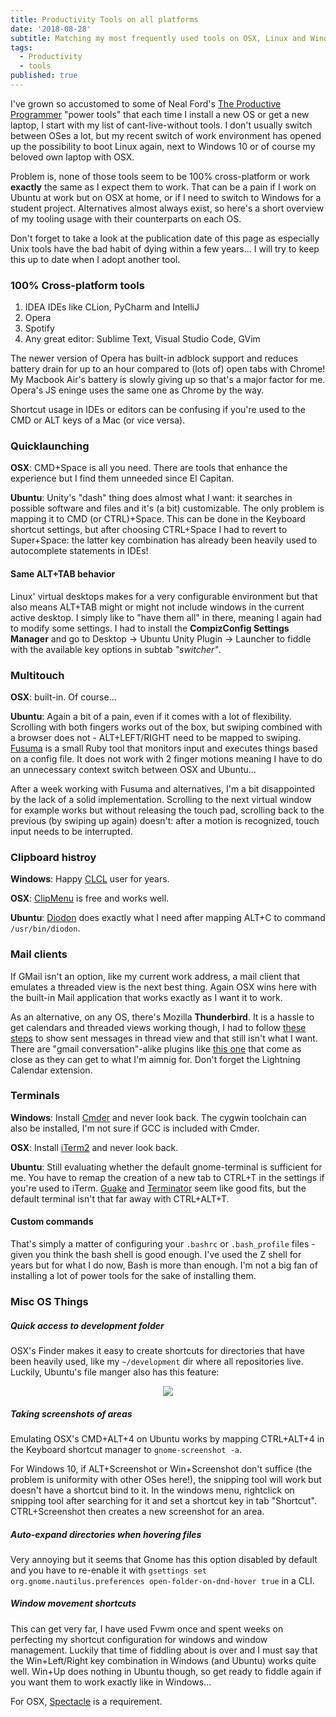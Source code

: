 ```yaml
---
title: Productivity Tools on all platforms
date: '2018-08-28'
subtitle: Matching my most frequently used tools on OSX, Linux and Windows
tags:
  - Productivity
  - tools
published: true
---
```


I've grown so accustomed to some of Neal Ford's [The Productive Programmer](https://www.goodreads.com/book/show/3411606-the-productive-programmer?from_search=true) "power tools" that each time I install a new OS or get a new laptop, I start with my list of cant-live-without tools. I don't usually switch between OSes a lot, but my recent switch of work environment has opened up the possibility to boot Linux again, next to Windows 10 or of course my beloved own laptop with OSX. 

Problem is, none of those tools seem to be 100% cross-platform or work **exactly** the same as I expect them to work. That can be a pain if I work on Ubuntu at work but on OSX at home, or if I need to switch to Windows for a student project. Alternatives almost always exist, so here's a short overview of my tooling usage with their counterparts on each OS. 

Don't forget to take a look at the publication date of this page as especially Unix tools have the bad habit of dying within a few years... I will try to keep this up to date when I adopt another tool. 

### 100% Cross-platform tools

1. IDEA IDEs like CLion, PyCharm and IntelliJ
2. Opera
3. Spotify
4. Any great editor: Sublime Text, Visual Studio Code, GVim

The newer version of Opera has built-in adblock support and reduces battery drain for up to an hour compared to (lots of) open tabs with Chrome! My Macbook Air's battery is slowly giving up so that's a major factor for me. Opera's JS eninge uses the same one as Chrome by the way. 

Shortcut usage in IDEs or editors can be confusing if you're used to the CMD or ALT keys of a Mac (or vice versa). 

### Quicklaunching

**OSX**: CMD+Space is all you need. There are tools that enhance the experience but I find them unneeded since El Capitan. 

**Ubuntu**: Unity's "dash" thing does almost what I want: it searches in possible software and files and it's (a bit) customizable. The only problem is mapping it to CMD (or CTRL)+Space. This can be done in the Keyboard shortcut settings, but after choosing CTRL+Space I had to revert to Super+Space: the latter key combination has already been heavily used to autocomplete statements in IDEs! 

#### Same ALT+TAB behavior

Linux' virtual desktops makes for a very configurable environment but that also means ALT+TAB might or might not include windows in the current active desktop. I simply like to "have them all" in there, meaning I again had to modify some settings. I had to install the **CompizConfig Settings Manager** and go to Desktop -> Ubuntu Unity Plugin -> Launcher to fiddle with the available key options in subtab _"switcher"_. 

### Multitouch

**OSX**: built-in. Of course...

**Ubuntu**: Again a bit of a pain, even if it comes with a lot of flexibility. Scrolling with both fingers works out of the box, but swiping combined with a browser does not - ALT+LEFT/RIGHT need to be mapped to swiping. [Fusuma](https://github.com/iberianpig/fusuma) is a small Ruby tool that monitors input and executes things based on a config file. It does not work with 2 finger motions meaning I have to do an unnecessary context switch between OSX and Ubuntu...

After a week working with Fusuma and alternatives, I'm a bit disappointed by the lack of a solid implementation. Scrolling to the next virtual window for example works but without releasing the touch pad, scrolling back to the previous (by swiping up again) doesn't: after a motion is recognized, touch input needs to be interrupted. 

### Clipboard histroy

**Windows**: Happy [CLCL](https://www.nakka.com/soft/clcl/index_eng.html) user for years.

**OSX**: [ClipMenu](http://www.clipmenu.com) is free and works well.

**Ubuntu**: [Diodon](https://launchpad.net/diodon) does exactly what I need after mapping ALT+C to command `/usr/bin/diodon`.

### Mail clients

If GMail isn't an option, like my current work address, a mail client that emulates a threaded view is the next best thing. Again OSX wins here with the built-in Mail application that works exactly as I want it to work. 

As an alternative, on any OS, there's Mozilla **Thunderbird**. It is a hassle to get calendars and threaded views working though, I had to follow [these steps](https://www.joshcurry.co.uk/posts/mozilla-thunderbird-show-sent-messages-in-thread-view) to show sent messages in thread view and that still isn't what I want. There are "gmail conversation"-alike plugins like [this one](https://addons.thunderbird.net/en-US/thunderbird/addon/gmail-conversation-view/) that come as close as they can get to what I'm aimnig for. Don't forget the Lightning Calendar extension.

### Terminals

**Windows**: Install [Cmder](http://cmder.net) and never look back. The cygwin toolchain can also be installed, I'm not sure if GCC is included with Cmder.

**OSX**: Install [iTerm2](https://www.iterm2.com) and never look back. 

**Ubuntu**: Still evaluating whether the default gnome-terminal is sufficient for me. You have to remap the creation of a new tab to CTRL+T in the settings if you're used to iTerm. [Guake](http://guake-project.org) and [Terminator](https://launchpad.net/terminator) seem like good fits, but the default terminal isn't that far away with CTRL+ALT+T. 

#### Custom commands

That's simply a matter of configuring your `.bashrc` or `.bash_profile` files - given you think the bash shell is good enough. I've used the Z shell for years but for what I do now, Bash is more than enough. I'm not a big fan of installing a lot of power tools for the sake of installing them. 

### Misc OS Things

##### Quick access to development folder

OSX's Finder makes it easy to create shortcuts for directories that have been heavily used, like my `~/development` dir where all repositories live. Luckily, Ubuntu's file manger also has this feature:

<center>
    <img src="/img/files_linux.png" class="bordered" />  
</center>

##### Taking screenshots of areas

Emulating OSX's CMD+ALT+4 on Ubuntu works by mapping CTRL+ALT+4 in the Keyboard shortcut manager to `gnome-screenshot -a`. 

For Windows 10, if ALT+Screenshot or Win+Screenshot don't suffice (the problem is uniformity with other OSes here!), the snipping tool will work but doesn't have a shortcut bind to it. In the windows menu, rightclick on snipping tool after searching for it and set a shortcut key in tab "Shortcut". CTRL+Screenshot then creates a new screenshot for an area. 

##### Auto-expand directories when hovering files

Very annoying but it seems that Gnome has this option disabled by default and you have to re-enable it with `gsettings set org.gnome.nautilus.preferences open-folder-on-dnd-hover true` in a CLI.

##### Window movement shortcuts

This can get very far, I have used Fvwm once and spent weeks on perfecting my shortcut configuration for windows and window management. Luckily that time of fiddling about is over and I must say that the Win+Left/Right key combination in Windows (and Ubuntu) works quite well. Win+Up does nothing in Ubuntu though, so get ready to fiddle again if you want them to work exactly like in Windows... 

For OSX, [Spectacle](https://www.spectacleapp.com) is a requirement. 